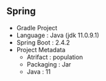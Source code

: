 ## Spring
* Gradle Project
* Language : Java (jdk 11.0.9.1)
* Spring Boot : 2.4.2
* Project Metadata
  * Atrifact : population
  * Packaging : Jar
  * Java : 11
<br/>
